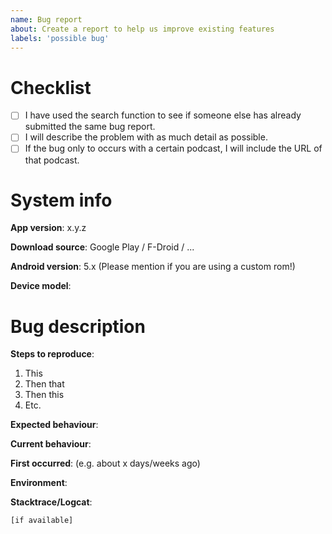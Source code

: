 ```yaml
---
name: Bug report
about: Create a report to help us improve existing features
labels: 'possible bug'
---
```


# Checklist
<!-- Place an x in the boxes to tick them: [x] -->

- [ ] I have used the search function to see if someone else has already submitted the same bug report.
- [ ] I will describe the problem with as much detail as possible.
- [ ] If the bug only to occurs with a certain podcast, I will include the URL of that podcast.

# System info
<!-- The following information is very important to fill out because some bugs may only occur on certain devices or versions of Android. -->

**App version**: x.y.z
<!-- The latest version may be different depending on your device. You can find the version in AntennaPod's settings. -->

**Download source**: Google Play / F-Droid / ...
<!-- Please delete irrelevant answer or fill in the blank -->

**Android version**: 5.x (Please mention if you are using a custom rom!)

**Device model**:

# Bug description

**Steps to reproduce**:
1. This
2. Then that
3. Then this
4. Etc.

**Expected behaviour**:
<!-- After following the steps, what did you think AntennaPod would do? -->

**Current behaviour**:
<!-- What did AntennaPod do instead? Screenshots might help. Usually, you can take a screenshot of your smartphone by pressing *Power* + *Volume down* for a few seconds. -->

**First occurred**: (e.g. about x days/weeks ago)

**Environment**:
<!-- Settings you have changed (e.g. Auto Download, changed media player). "Unusual" devices you use (e.g. Bluetooth headphones). -->

**Stacktrace/Logcat**:
<!-- If you are experiencing a crash, including the stacktrace will likely get it fixed sooner. AntennaPod has an `export logs` feature for this. -->
```
[if available]
```
